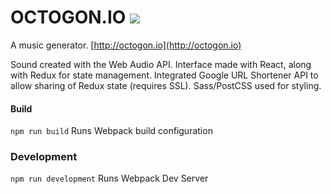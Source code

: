 # OCTOGON.IO ![](https://travis-ci.org/RossMcMillan92/djent.svg?branch=master)
A music generator. [http://octogon.io](http://octogon.io)

Sound created with the Web Audio API. Interface made with React, along with Redux for state management. Integrated Google URL Shortener API to allow sharing of Redux state (requires SSL). Sass/PostCSS used for styling.

#### Build
```npm run build```
Runs Webpack build configuration

### Development
```npm run development```
Runs Webpack Dev Server
